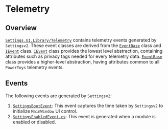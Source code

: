 # Telemetry

## Overview

[`Settings.UI.Library/Telemetry`](/src/settings-ui/Settings.UI.Library/Telemetry) contains telemetry events generated by `Settingsv2`. These event classes are derived from the [`EventBase`](/src/common/ManagedTelemetry/Telemetry/Events/EventBase.cs) class and [`IEvent`](/src/common/ManagedTelemetry/Telemetry/Events/IEvent.cs) class. [`IEvent`](/src/common/ManagedTelemetry/Telemetry/Events/IEvent.cs) class provides the lowest level abstraction, containing attributes such as privacy tags needed for every telemetry data. [`EventBase`](/src/common/ManagedTelemetry/Telemetry/Events/EventBase.cs) class provides a higher-level abstraction, having attributes common to all `PowerToys` telemetry events.

## Events

The following events are generated by `Settingsv2`:

1. [`SettingsBootEvent`](/src/settings-ui/Settings.UI.Library/Telemetry/Events/SettingsBootEvent.cs): This event captures the time taken by `Settingsv2` to initialize `MainWindow` UI control.
2. [`SettingsEnabledEvent.cs`](/src/settings-ui/Settings.UI.Library/Telemetry/Events/SettingsEnabledEvent.cs): This event is generated when a module is enabled or disabled.